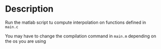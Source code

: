 # Description

Run the matlab script tu compute interpolation on functions defined in `main.c`

You may have to change the compilation command in `main.m` depending on the os you are using
